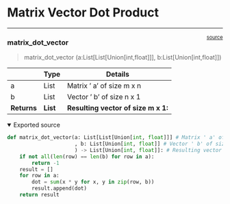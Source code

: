 # Matrix Vector Dot Product


<!-- WARNING: THIS FILE WAS AUTOGENERATED! DO NOT EDIT! -->

------------------------------------------------------------------------

<a
href="https://github.com/teja00/BuildingBlocks/blob/main/BuildingBlocks/matrix_vector_dot_product.py#L12"
target="_blank" style="float:right; font-size:smaller">source</a>

### matrix_dot_vector

>  matrix_dot_vector (a:List[List[Union[int,float]]],
>                         b:List[Union[int,float]])

<table>
<thead>
<tr>
<th></th>
<th><strong>Type</strong></th>
<th><strong>Details</strong></th>
</tr>
</thead>
<tbody>
<tr>
<td>a</td>
<td>List</td>
<td>Matrix ’ a’ of size m x n</td>
</tr>
<tr>
<td>b</td>
<td>List</td>
<td>Vector ’ b’ of size n x 1</td>
</tr>
<tr>
<td><strong>Returns</strong></td>
<td><strong>List</strong></td>
<td><strong>Resulting vector of size m x 1:</strong></td>
</tr>
</tbody>
</table>

<details open class="code-fold">
<summary>Exported source</summary>

``` python
def matrix_dot_vector(a: List[List[Union[int, float]]] # Matrix ' a' of size m x n
                      , b: List[Union[int, float]] # Vector ' b' of size n x 1
                      ) -> List[Union[int, float]]: # Resulting vector of size m x 1:
    if not all(len(row) == len(b) for row in a):
        return -1
    result = []
    for row in a:
        dot = sum(x * y for x, y in zip(row, b))
        result.append(dot)
    return result
```

</details>
